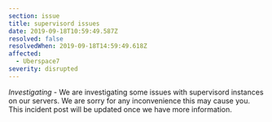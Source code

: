 ```yaml
---
section: issue
title: supervisord issues
date: 2019-09-18T10:59:49.587Z
resolved: false
resolvedWhen: 2019-09-18T14:59:49.618Z
affected:
  - Uberspace7
severity: disrupted
---
```

_Investigating_ - We are investigating some issues with supervisord instances on our servers. We are sorry for any inconvenience this may cause you. This incident post will be updated once we have more information.

